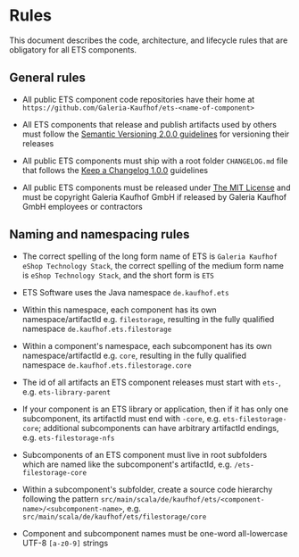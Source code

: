 # Rules

This document describes the code, architecture, and lifecycle rules that are obligatory for all ETS components.


## General rules

- All public ETS component code repositories have their home at `https://github.com/Galeria-Kaufhof/ets-<name-of-component>`

- All ETS components that release and publish artifacts used by others must follow the [Semantic Versioning 2.0.0 guidelines](https://semver.org/spec/v2.0.0.html) for versioning their releases

- All public ETS components must ship with a root folder `CHANGELOG.md` file that follows the [Keep a Changelog 1.0.0](https://keepachangelog.com/en/1.0.0/) guidelines

- All public ETS components must be released under [The MIT License](https://opensource.org/licenses/MIT) and must be copyright Galeria Kaufhof GmbH if released by Galeria Kaufhof GmbH employees or contractors


## Naming and namespacing rules

- The correct spelling of the long form name of ETS is `Galeria Kaufhof eShop Technology Stack`, the correct spelling of the medium form name is `eShop Technology Stack`, and the short form is `ETS`

- ETS Software uses the Java namespace `de.kaufhof.ets`

- Within this namespace, each component has its own namespace/artifactId e.g. `filestorage`, resulting in the fully qualified namespace `de.kaufhof.ets.filestorage` 

- Within a component's namespace, each subcomponent has its own namespace/artifactId e.g. `core`, resulting in the fully qualified namespace `de.kaufhof.ets.filestorage.core` 

- The id of all artifacts an ETS component releases must start with `ets-`, e.g. `ets-library-parent`

- If your component is an ETS library or application, then if it has only one subcomponent, its artifactId must end with `-core`, e.g. `ets-filestorage-core`; additional subcomponents can have arbitrary artifactId endings, e.g. `ets-filestorage-nfs`

- Subcomponents of an ETS component must live in root subfolders which are named like the subcomponent's artifactId, e.g. `/ets-filestorage-core`

- Within a subcomponent's subfolder, create a source code hierarchy following the pattern `src/main/scala/de/kaufhof/ets/<component-name>/<subcomponent-name>`, e.g. `src/main/scala/de/kaufhof/ets/filestorage/core`

- Component and subcomponent names must be one-word all-lowercase UTF-8 `[a-z0-9]` strings
